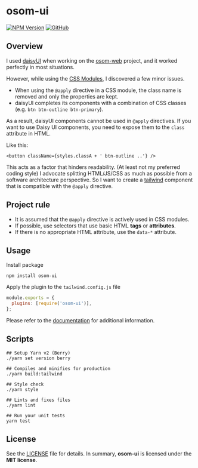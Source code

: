 # osom-ui

[![NPM Version](https://img.shields.io/npm/v/osom-ui?style=flat-square)](https://www.npmjs.com/package/osom-ui)
[![GitHub](https://img.shields.io/github/license/osom8979/osom-ui?style=flat-square)](https://raw.githubusercontent.com/osom8979/osom-ui/master/LICENSE)

## Overview

I used [daisyUI](https://daisyui.com/) when working on the
[osom-web](https://github.com/osom8979/osom-web) project, and it worked perfectly in
most situations.

However, while using the [CSS Modules](https://github.com/css-modules/css-modules),
I discovered a few minor issues.

* When using the `@apply` directive in a CSS module, the class name is removed and only
  the properties are kept.
* daisyUI completes its components with a combination of CSS classes
  (e.g. `btn btn-outline btn-primary`).

As a result, daisyUI components cannot be used in `@apply` directives. If you want to
use Daisy UI components, you need to expose them to the `class` attribute in HTML.

Like this:

```tsx
<button className={styles.classA + ' btn-outline ..'} />
```

This acts as a factor that hinders readability. (At least not my preferred coding style)
I advocate splitting HTML/JS/CSS as much as possible from a software architecture
perspective. So I want to create a [tailwind](https://tailwindcss.com/) component that
is compatible with the `@apply` directive.

## Project rule

* It is assumed that the `@apply` directive is actively used in CSS modules.
* If possible, use selectors that use basic HTML **tags** or **attributes**.
* If there is no appropriate HTML attribute, use the `data-*` attribute.

## Usage

Install package

```shell
npm install osom-ui
```

Apply the plugin to the `tailwind.config.js` file

```javascript
module.exports = {
  plugins: [require('osom-ui')],
};
```

Please refer to the [documentation](https://osom8979.github.io/osom-ui/) for additional information.

## Scripts

```shell
## Setup Yarn v2 (Berry)
./yarn set version berry

## Compiles and minifies for production
./yarn build:tailwind

## Style check
./yarn style

## Lints and fixes files
./yarn lint

## Run your unit tests
yarn test
```

## License

See the [LICENSE](./LICENSE) file for details. In summary,
**osom-ui** is licensed under the **MIT license**.
